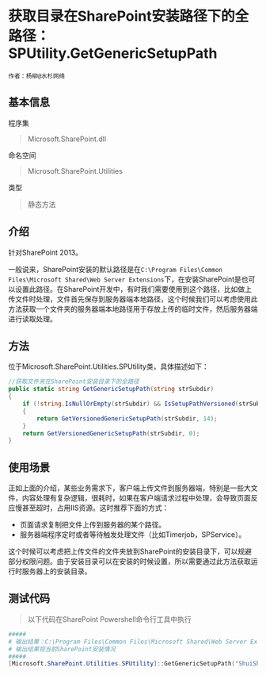 # 获取目录在SharePoint安装路径下的全路径：SPUtility.GetGenericSetupPath
    作者：杨柳@水杉网络

## 基本信息
程序集
> Microsoft.SharePoint.dll

命名空间
> Microsoft.SharePoint.Utilities

类型
> 静态方法

## 介绍
针对SharePoint 2013。

一般说来，SharePoint安装的默认路径是在`C:\Program Files\Common Files\Microsoft Shared\Web Server Extensions`下，在安装SharePoint是也可以设置此路径。在SharePoint开发中，有时我们需要使用到这个路径，比如做上传文件时处理，文件首先保存到服务器端本地路径，这个时候我们可以考虑使用此方法获取一个文件夹的服务器端本地路径用于存放上传的临时文件，然后服务器端进行读取处理。

## 方法
位于Microsoft.SharePoint.Utilities.SPUtility类，具体描述如下：
``` c#
//获取文件夹在SharePoint安装目录下的全路径
public static string GetGenericSetupPath(string strSubdir)
{
    if (!string.IsNullOrEmpty(strSubdir) && IsSetupPathVersioned(strSubdir))
    {
        return GetVersionedGenericSetupPath(strSubdir, 14);
    }
    return GetVersionedGenericSetupPath(strSubdir, 0);
}


```


## 使用场景
正如上面的介绍，某些业务需求下，客户端上传文件到服务器端，特别是一些大文件，内容处理有复杂逻辑，很耗时，如果在客户端请求过程中处理，会导致页面反应慢甚至超时，占用IIS资源。这时推荐下面的方式：

* 页面请求复制把文件上传到服务器的某个路径。
* 服务器端程序定时或者等待触发处理文件（比如Timerjob，SPService）。

这个时候可以考虑把上传文件的文件夹放到SharePoint的安装目录下，可以规避部分权限问题。由于安装目录可以在安装的时候设置，所以需要通过此方法获取运行时服务器上的安装目录。


## 测试代码
> 以下代码在SharePoint Powershell命令行工具中执行

``` powershell
#####
# 输出结果：C:\Program Files\Common Files\Microsoft Shared\Web Server Extensions\15\ShuiShan.S2.Demo
# 输出结果视当前SharePoint安装情况
#####
[Microsoft.SharePoint.Utilities.SPUtility]::GetGenericSetupPath("ShuiShan.S2.Demo")

```
